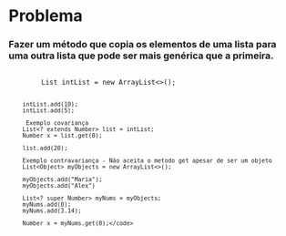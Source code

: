 # Problema

### Fazer um método que copia os elementos de uma lista para uma outra lista que pode ser mais genérica que a primeira.


<code>
        List<Integer> intList = new ArrayList<>();

        intList.add(10);
        intList.add(5); 

         Exemplo covariança
        List<? extends Number> list = intList;
        Number x = list.get(0);

        list.add(20);

        Exemplo contravariança - Não aceita o metodo get apesar de ser um objeto
        List<Object> myObjects = new ArrayList<>();

        myObjects.add("Maria");
        myObjects.add("Alex")

        List<? super Number> myNums = myObjects;
        myNums.add(0);
        myNums.add(3.14);

        Number x = myNums.get(0);</code>